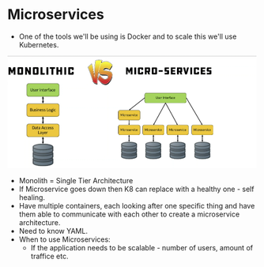 # Microservices
- One of the tools we'll be using is Docker and to scale this we'll use Kubernetes. <br>

![diagram](../images/monovsmicro.png)<br>

- Monolith = Single Tier Architecture
- If Microservice goes down then K8 can replace with a healthy one - self healing.
- Have multiple containers, each looking after one specific thing and have them able to communicate with each other to create a microservice architecture.
- Need to know YAML.
- When to use Microservices:
    - If the application needs to be scalable - number of users, amount of traffice etc.